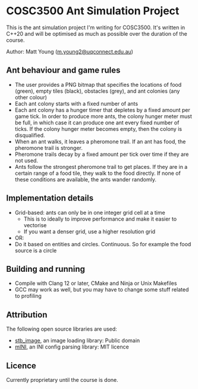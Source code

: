 # COSC3500 Ant Simulation Project
This is the ant simulation project I'm writing for COSC3500. It's written in C++20 and will be optimised
as much as possible over the duration of the course.

Author: Matt Young (m.young2@uqconnect.edu.au)

## Ant behaviour and game rules
- The user provides a PNG bitmap that specifies the locations of food (green), empty tiles (black), obstacles (grey), 
and ant colonies (any other colour)
- Each ant colony starts with a fixed number of ants
- Each ant colony has a hunger timer that depletes by a fixed amount per game tick. In order to produce
more ants, the colony hunger meter must be full, in which case it can produce one ant every fixed number
of ticks. If the colony hunger meter becomes empty, then the colony is disqualified.
- When an ant walks, it leaves a pheromone trail. If an ant has food, the pheromone trail is stronger.
- Pheromone trails decay by a fixed amount per tick over time if they are not used.
- Ants follow the strongest pheromone trail to get places. If they are in a certain range of a food tile, they walk
to the food directly. If none of these conditions are available, the ants wander randomly.

## Implementation details
- Grid-based: ants can only be in one integer grid cell at a time
  - This is to ideally to improve performance and make it easier to vectorise
  - If you want a denser grid, use a higher resolution grid
- OR:
- Do it based on entities and circles. Continuous. So for example the food source is a circle

## Building and running
- Compile with Clang 12 or later, CMake and Ninja or Unix Makefiles
- GCC may work as well, but you may have to change some stuff related to profiling

## Attribution
The following open source libraries are used:

- [stb_image](https://github.com/nothings/stb/blob/master/stb_image.h), an image loading library: Public domain
- [mINI](https://github.com/pulzed/mINI), an INI config parsing library: MIT licence

## Licence
Currently proprietary until the course is done.
